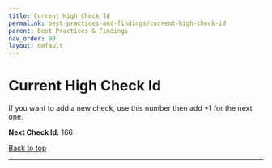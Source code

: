 ```yaml
---
title: Current High Check Id
permalink: best-practices-and-findings/current-high-check-id
parent: Best Practices & Findings
nav_order: 99
layout: default
---
```


# Current High Check Id

If you want to add a new check, use this number then add +1 for the next one.

**Next Check Id:** 166

[Back to top](#top)

---
<br>
<br>
<br>
<br>
<br>
<br>
<br>
<br>
<br>
<br>
<br>
<br>
<br>
<br>
<br>
<br>
<br>
<br>
<br>
<br>
<br>
<br>
<br>
<br>
<br>
<br>
<br>
<br>
<br>
<br>
<br>
<br>
<br>
<br>
<br>
<br>
<br>